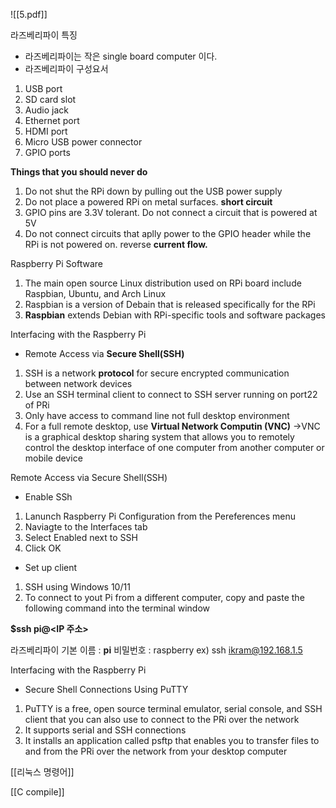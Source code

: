 ![[5.pdf]]



라즈베리파이 특징
- 라즈베리파이는 작은 single board computer 이다.
- 라즈베리파이 구성요서
1. USB port
2. SD card slot
3. Audio jack
4. Ethernet port
5. HDMI port
6. Micro USB power connector
7. GPIO ports

__Things that you should never do__
1. Do not shut the RPi down by pulling out the USB power supply
2. Do not place a powered RPi on metal surfaces. **short circuit**
3. GPIO pins are 3.3V tolerant. Do not connect a circuit that is powered at 5V
4. Do not connect circuits that aplly power to the GPIO header while the RPi is not powered on. reverse **current flow.**

 Raspberry Pi Software
1. The main open source Linux distribution used on RPi board include Raspbian, Ubuntu, and Arch Linux
2. Raspbian is a version of Debain that is released specifically for the RPi
3. __Raspbian__ extends Debian with RPi-specific tools and software packages

Interfacing with the Raspberry Pi
- Remote Access via __Secure Shell(SSH)__
1. SSH is a network __protocol__ for secure encrypted communication between network devices
2. Use an SSH terminal client to connect to SSH server running on port22 of PRi
3. Only have access to command line not full desktop environment
4. For a full remote desktop, use __Virtual Network Computin (VNC)__
	->VNC is a graphical desktop sharing system that allows you to remotely control the desktop interface of one computer from another computer or mobile device

Remote Access via Secure Shell(SSH)
- Enable SSh
1. Lanunch Raspberry Pi Configuration from the Pereferences menu
2. Naviagte to the Interfaces tab
3. Select Enabled next to SSH
4. Click OK
- Set up client
1. SSH using Windows 10/11
2. To connect to yout Pi from a different computer, copy and paste the following command into the terminal window

__$ssh pi@<IP 주소>__

라즈베리파이 기본 이름 :  __pi__
비밀번호                         : raspberry
ex) ssh ikram@192.168.1.5

Interfacing with the Raspberry Pi
- Secure Shell Connections Using PuTTY
1. PuTTY is a free, open source terminal emulator, serial console, and SSH client that you can also use to connect to the PRi over the network
2. It supports serial and SSH connections
3. It installs an application called psftp that enables you to transfer files to and from the PRi over the network from your desktop computer


[[리눅스 명령어]]

[[C compile]]

